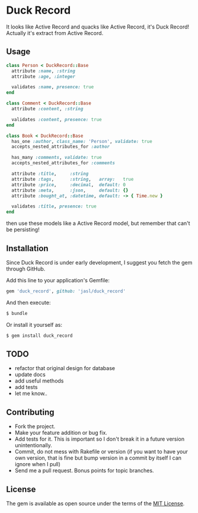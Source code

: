 Duck Record
====

It looks like Active Record and quacks like Active Record, it's Duck Record! 
Actually it's extract from Active Record.

## Usage

```ruby
class Person < DuckRecord::Base
  attribute :name, :string
  attribute :age, :integer

  validates :name, presence: true
end

class Comment < DuckRecord::Base
  attribute :content, :string

  validates :content, presence: true
end

class Book < DuckRecord::Base
  has_one :author, class_name: 'Person', validate: true
  accepts_nested_attributes_for :author

  has_many :comments, validate: true
  accepts_nested_attributes_for :comments

  attribute :title,     :string
  attribute :tags,      :string,   array:   true
  attribute :price,     :decimal,  default: 0
  attribute :meta,      :json,     default: {}
  attribute :bought_at, :datetime, default: -> { Time.new } 

  validates :title, presence: true
end
```

then use these models like a Active Record model,
but remember that can't be persisting!

## Installation
 
Since Duck Record is under early development, 
I suggest you fetch the gem through GitHub. 
 
Add this line to your application's Gemfile:

```ruby
gem 'duck_record', github: 'jasl/duck_record'
```

And then execute:
```bash
$ bundle
```

Or install it yourself as:
```bash
$ gem install duck_record
```

## TODO

- refactor that original design for database
- update docs
- add useful methods
- add tests 
- let me know..

## Contributing

- Fork the project.
- Make your feature addition or bug fix.
- Add tests for it. This is important so I don't break it in a future version unintentionally.
- Commit, do not mess with Rakefile or version (if you want to have your own version, that is fine but bump version in a commit by itself I can ignore when I pull)
- Send me a pull request. Bonus points for topic branches.

## License

The gem is available as open source under the terms of the [MIT License](http://opensource.org/licenses/MIT).
